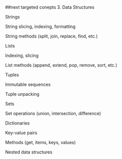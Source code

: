 
##next targeted conepts
3. Data Structures

Strings

String slicing, indexing, formatting

String methods (split, join, replace, find, etc.)

Lists

Indexing, slicing

List methods (append, extend, pop, remove, sort, etc.)

Tuples

Immutable sequences

Tuple unpacking

Sets

Set operations (union, intersection, difference)

Dictionaries

Key-value pairs

Methods (get, items, keys, values)

Nested data structures